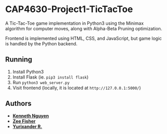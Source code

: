 # CAP4630-Project1-TicTacToe

A Tic-Tac-Toe game implementation in Python3 using the Minimax algorithm for computer moves, along with Alpha-Beta Pruning optimization.

Frontend is implemented using HTML, CSS, and JavaScript, but game logic is handled by the Python backend.

## Running

1. Install Python3
2. Install Flask (ie. `pip3 install flask`)
3. Run `python3 web_server.py`
4. Visit frontend (locally, it is located at `http://127.0.0.1:5000/`)

## Authors

* **[Kenneth Nguyen](https://github.com/KennNguyen/)**
* **[Zee Fisher](https://github.com/zmfisher01)**
* **[Yurixander R.](https://github.com/yurixander)**
